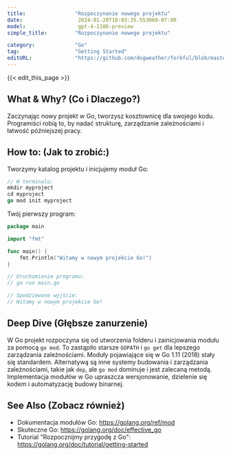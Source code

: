 ```yaml
---
title:                "Rozpoczynanie nowego projektu"
date:                  2024-01-20T18:03:35.553060-07:00
model:                 gpt-4-1106-preview
simple_title:         "Rozpoczynanie nowego projektu"

category:             "Go"
tag:                  "Getting Started"
editURL:              "https://github.com/dogweather/forkful/blob/master/content/pl/go/starting-a-new-project.md"
---
```


{{< edit_this_page >}}

## What & Why? (Co i Dlaczego?)
Zaczynając nowy projekt w Go, tworzysz kosztownicę dla swojego kodu. Programiści robią to, by nadać strukturę, zarządzanie zależnościami i łatwość późniejszej pracy.

## How to: (Jak to zrobić:)
Tworzymy katalog projektu i inicjujemy moduł Go:

```Go
// W terminalu:
mkdir myproject
cd myproject
go mod init myproject
```

Twój pierwszy program:

```Go
package main

import "fmt"

func main() {
    fmt.Println("Witamy w nowym projekcie Go!")
}

// Uruchomienie programu:
// go run main.go

// Spodziewane wyjście:
// Witamy w nowym projekcie Go!
```

## Deep Dive (Głębsze zanurzenie)
W Go projekt rozpoczyna się od utworzenia folderu i zainicjowania modułu za pomocą `go mod`. To zastąpiło starsze `GOPATH` i `go get` dla lepszego zarządzania zależnościami. Moduły pojawiające się w Go 1.11 (2018) stały się standardem. Alternatywą są inne systemy budowania i zarządzania zależnościami, takie jak `dep`, ale `go mod` dominuje i jest zalecaną metodą. Implementacja modułów w Go upraszcza wersjonowanie, dzielenie się kodem i automatyzację budowy binarnej.

## See Also (Zobacz również)
- Dokumentacja modułów Go: https://golang.org/ref/mod
- Skuteczne Go: https://golang.org/doc/effective_go
- Tutorial "Rozpocznijmy przygodę z Go": https://golang.org/doc/tutorial/getting-started
